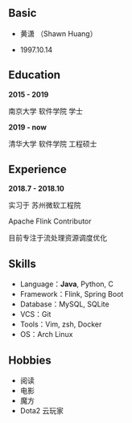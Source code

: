 ## Basic

- 黄潇 （Shawn Huang）

- 1997.10.14



## Education

**2015 - 2019**	

南京大学 软件学院 学士

**2019 - now**	
	
清华大学 软件学院 工程硕士


## Experience

**2018.7 - 2018.10**

实习于 苏州微软工程院


Apache Flink Contributor

目前专注于流处理资源调度优化


## Skills

- Language：**Java**, Python, C
- Framework：Flink, Spring Boot
- Database：MySQL, SQLite
- VCS：Git
- Tools：Vim, zsh, Docker
- OS：Arch Linux


## Hobbies

- 阅读
- 电影
- 魔方
- Dota2 云玩家
